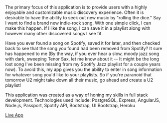 The primary focus of this application is to provide users with a highly enjoyable and customizable music
discovery experience.
Often it is desirable to have the ability to seek out new music by "rolling the dice." Say I want to find a brand new
indie-rock song. With one simple click, I can make this happen. If I like the song, I can save it in a playlist along
with however many other discovered songs I see fit.

Have you ever found a song on Spotify, saved it for later, and then checked back to see that the song you found
had been removed from Spotify? It sure has happened to me (By the way, if you ever hear a slow, moody jazz song with
dark, sweeping Tenor Sax, let me know about it -- It might be the long lost song I've been missing from my Spotify Jazz
playlist for a couple years now). To avoid this, my app gives you the ability to enter in song information for whatever
song you'd like to your playlists. So if you're paranoid that tomorrow U2 might take down all their music, go ahead and
create a U2 playlist!

This application was created as a way of honing my skills in full stack development.
Technologies used include: PostgreSQL, Express, AngularJS, Node.js, Passport, Spotify API, Bootstrap,
UI Bootstrap, Heroku


[Live App](music-magellan.herokuapp.com)
